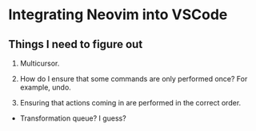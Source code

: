 # Integrating Neovim into VSCode
## Things I need to figure out
1. Multicursor.
  1. How do I ensure that some commands are only performed once?
  For example, undo.

2. Ensuring that actions coming in are performed in the correct order.
  * Transformation queue? I guess?


